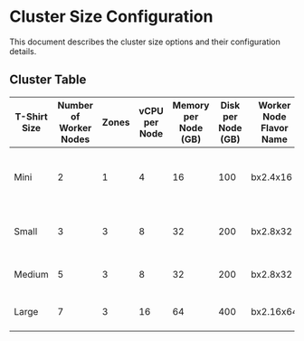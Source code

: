 # Cluster Size Configuration

This document describes the cluster size options and their configuration details.

## Cluster Table

| T-Shirt Size | Number of Worker Nodes | Zones | vCPU per Node | Memory per Node (GB) | Disk per Node (GB) | Worker Node Flavor Name | HA Level           | Notes                                                    |
|--------------|-----------------------|-------|---------------|----------------------|--------------------|------------------------|--------------------|----------------------------------------------------------|
| Mini         | 2                     | 1     | 4             | 16                   | 100                | bx2.4x16               | Moderate (Basic)   | Smallest possible; basic HA across 2 zones   |            |
| Small        | 3                     | 3     | 8             | 32                   | 200                | bx2.8x32               | High               | Entry-level production HA   |                             |
| Medium       | 5                     | 3     | 8             | 32                   | 200                | bx2.8x32               | High               | Moderate workloads, better HA |                           |
| Large        | 7                     | 3     | 16            | 64                   | 400                | bx2.16x64              | High               | Large-scale, robust HA    |                               |
